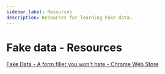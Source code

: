 ```yaml
---
sidebar_label: Resources
description: Resources for learning Fake data.
---
```


# Fake data - Resources

[Fake Data - A form filler you won't hate - Chrome Web Store](https://chrome.google.com/webstore/detail/fake-data-a-form-filler-y/gchcfdihakkhjgfmokemfeembfokkajj/reviews)